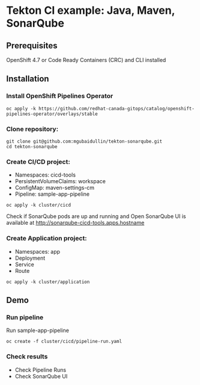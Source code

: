 # Tekton CI example: Java, Maven, SonarQube 

## Prerequisites
OpenShift 4.7 or Code Ready Containers (CRC) and CLI installed

## Installation
### Install OpenShift Pipelines Operator
```
oc apply -k https://github.com/redhat-canada-gitops/catalog/openshift-pipelines-operator/overlays/stable
```

### Clone repository:
```
git clone git@github.com:mgubaidullin/tekton-sonarqube.git
cd tekton-sonarqube
```

### Create CI/CD project:
- Namespaces: cicd-tools
- PersistentVolumeClaims: workspace
- ConfigMap: maven-settings-cm
- Pipeline: sample-app-pipeline
```
oc apply -k cluster/cicd
```
Check if SonarQube pods are up and running and Open SonarQube UI is available at http://sonarqube-cicd-tools.apps.hostname

### Create Application project:
- Namespaces: app
- Deployment
- Service
- Route
```
oc apply -k cluster/application
```


## Demo
### Run pipeline
Run sample-app-pipeline
```
oc create -f cluster/cicd/pipeline-run.yaml
```

### Check results
 - Check Pipeline Runs
 - Check SonarQube UI 
